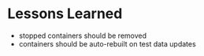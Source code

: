 # Lessons Learned

* stopped containers should be removed
* containers should be auto-rebuilt on test data updates